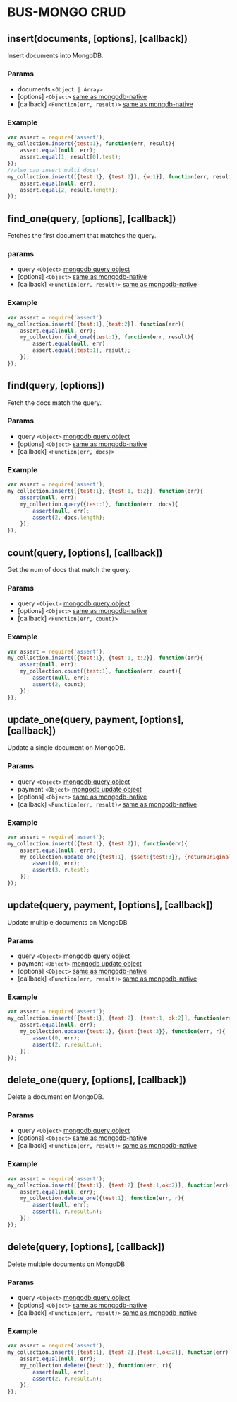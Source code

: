 # BUS-MONGO CRUD

## insert(documents, [options], [callback])
Insert documents into MongoDB.

### Params
* documents `<Object | Array>`
* [options] `<Object>` [same as mongodb-native](http://mongodb.github.io/node-mongodb-native/2.0/api/Collection.html#insertMany)
* [callback] `<Function(err, result)>` [same as mongdb-native](http://mongodb.github.io/node-mongodb-native/2.0/api/Collection.html#insertMany)

### Example
```js
var assert = require('assert');
my_collection.insert({test:1}, function(err, result){
    assert.equal(null, err);
    assert.equal(1, result[0].test);
});
//also can insert multi docs!
my_collection.insert([{test:1}, {test:2}], {w:1}], function(err, result){
    assert.equal(null, err);
    assert.equal(2, result.length);
});
```

## find_one(query, [options], [callback])
Fetches the first document that matches the query.

### params
* query `<Object>` [mongodb query object](http://docs.mongodb.org/v2.4/tutorial/query-documents/)
* [options] `<Object>` [same as mongodb-native](http://mongodb.github.io/node-mongodb-native/2.0/api/Collection.html#findOne)
* [callback] `<Function(err, result)>` [same as mongodb-native](http://mongodb.github.io/node-mongodb-native/2.0/api/Collection.html#findOne)

### Example
```js
var assert = require('assert')
my_collection.insert([{test:1},{test:2}], function(err){
    assert.equal(null, err);
    my_collection.find_one({test:1}, function(err, result){
        assert.equal(null, err);
        assert.equal({test:1}, result);
    });
});
```

## find(query, [options])
Fetch the docs match the query.

### Params
* query `<Object>` [mongodb query object](http://docs.mongodb.org/v2.4/tutorial/query-documents/)
* [options] `<Object>` [same as mongodb-native](http://mongodb.github.io/node-mongodb-native/2.0/api/Collection.html#find) 
* [callback] `<Function(err, docs)>`

### Example
```js
var assert = require('assert');
my_collection.insert([{test:1}, {test:1, t:2}], function(err){
    assert(null, err);
    my_collection.query({test:1}, function(err, docs){
        assert(null, err);
        assert(2, docs.length);
    });
});
```

## count(query, [options], [callback])
Get the num of docs that match the query.

### Params
* query `<Object>` [mongodb query object](http://docs.mongodb.org/v2.4/tutorial/query-documents/)
* [options] `<Object>` [same as mongodb-native](http://mongodb.github.io/node-mongodb-native/2.0/api/Collection.html#find)
* [callback] `<Function(err, count)>`

### Example
```js
var assert = require('assert');
my_collection.insert([{test:1}, {test:1, t:2}], function(err){
    assert(null, err);
    my_collection.count({test:1}, function(err, count){
        assert(null, err);
        assert(2, count);
    });
});
```

## update_one(query, payment, [options], [callback])
Update a single document on MongoDB.

### Params
* query `<Object>` [mongodb query object](http://docs.mongodb.org/v2.4/tutorial/query-documents/)
* payment `<Object>` [mongodb update object](http://docs.mongodb.org/v2.4/reference/operator/update/)
* [options] `<Object>` [same as mongodb-native](http://mongodb.github.io/node-mongodb-native/2.0/api/Collection.html#updateOne)
* [callback] `<Function(err, result)>` [same as mongodb-native](http://mongodb.github.io/node-mongodb-native/2.0/api/Collection.html#updateOne)

### Example
```js
var assert = require('assert');
my_collection.insert([{test:1}, {test:2}], function(err){
    assert.equal(null, err);
    my_collection.update_one({test:1}, {$set:{test:3}}, {returnOriginal: false},function(err, r){
        assert(0, err);
        assert(3, r.test);
    });
});
```

## update(query, payment, [options], [callback])
Update multiple documents on MongoDB

### Params
* query `<Object>` [mongodb query object](http://docs.mongodb.org/v2.4/tutorial/query-documents/)
* payment `<Object>` [mongodb update object](http://docs.mongodb.org/v2.4/reference/operator/update/)
* [options] `<Object>` [same as mongodb-native](http://mongodb.github.io/node-mongodb-native/2.0/api/Collection.html#updateMany)
* [callback] `<Function(err, result)>` [same as mongodb-native](http://mongodb.github.io/node-mongodb-native/2.0/api/Collection.html#updateMany)

### Example
```js
var assert = require('assert');
my_collection.insert([{test:1}, {test:2}, {test:1, ok:2}], function(err){
    assert.equal(null, err);
    my_collection.update({test:1}, {$set:{test:3}}, function(err, r){
        assert(0, err);
        assert(2, r.result.n);
    });
});
```

## delete_one(query, [options], [callback])
Delete a document on MongoDB.

### Params
* query `<Object>` [mongodb query object](http://docs.mongodb.org/v2.4/tutorial/query-documents/)
* [options] `<Object>` [same as mongodb-native](http://mongodb.github.io/node-mongodb-native/2.0/api/Collection.html#deleteOne)
* [callback] `<Function(err, result)>` [same as mongodb-native](http://mongodb.github.io/node-mongodb-native/2.0/api/Collection.html#deleteOne)

### Example
```js
var assert = require('assert');
my_collection.insert([{test:1}, {test:2},{test:1,ok:2}], function(err){
    assert.equal(null, err);
    my_collection.delete_one({test:1}, function(err, r){
        assert(null, err);
        assert(1, r.result.n);
    });
});
```

## delete(query, [options], [callback])
Delete multiple documents on MongoDB

### Params
* query `<Object>` [mongodb query object](http://docs.mongodb.org/v2.4/tutorial/query-documents/)
* [options] `<Object>` [same as mongodb-native](http://mongodb.github.io/node-mongodb-native/2.0/api/Collection.html#deleteMany)
* [callback] `<Function(err, result)>` [same as mongodb-native](http://mongodb.github.io/node-mongodb-native/2.0/api/Collection.html#deleteMany)

### Example
```js
var assert = require('assert');
my_collection.insert([{test:1}, {test:2},{test:1,ok:2}], function(err){
    assert.equal(null, err);
    my_collection.delete({test:1}, function(err, r){
        assert(null, err);
        assert(2, r.result.n);
    });
});
```


